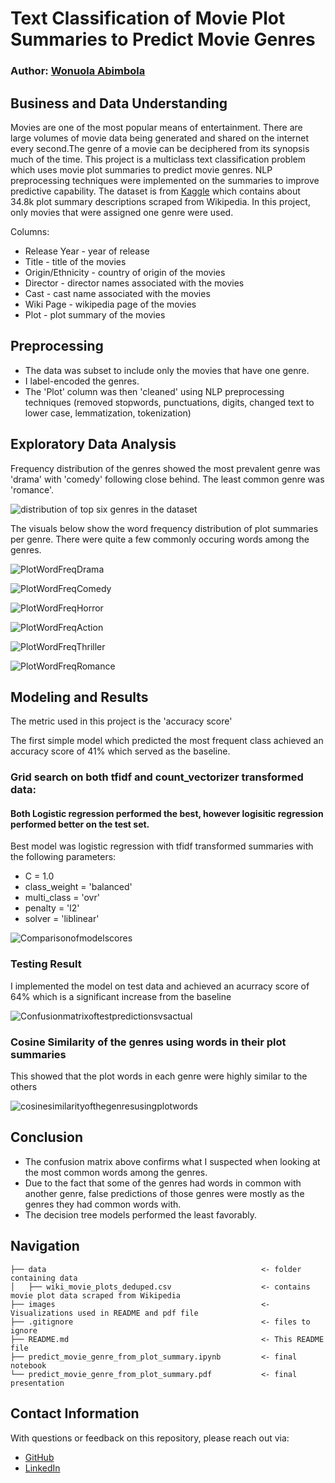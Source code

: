 # Text Classification of Movie Plot Summaries to Predict Movie Genres

### Author: [Wonuola Abimbola](https://github.com/Wonuabimbola)

## Business and Data Understanding

Movies are one of the most popular means of entertainment. There are large volumes of movie data being generated and shared on the internet every second.The genre of a movie can be deciphered from its synopsis much of the time. This project is a multiclass text classification problem which uses movie plot summaries to predict movie genres. NLP preprocessing techniques were implemented on the summaries to improve predictive capability. The dataset is from [Kaggle](https://www.kaggle.com/jrobischon/wikipedia-movie-plots) which contains about 34.8k plot summary descriptions scraped from Wikipedia. In this project, only movies that were assigned one genre were used.

Columns:
* Release Year - year of release
* Title - title of the movies
* Origin/Ethnicity - country of origin of the movies
* Director - director names associated with the movies
* Cast - cast name associated with the movies
* Wiki Page - wikipedia page of the movies
* Plot - plot summary of the movies

## Preprocessing

- The data was subset to include only the movies that have one genre. 
- I label-encoded the genres. 
- The 'Plot' column was then 'cleaned' using NLP preprocessing techniques (removed stopwords, punctuations, digits, changed text to lower case, lemmatization, tokenization)

## Exploratory Data Analysis

Frequency distribution of the genres showed the most prevalent genre was 'drama' with 'comedy' following close behind. The least common genre was 'romance'.

![distribution of top six genres in the dataset](https://github.com/Wonuabimbola/movie_plot_project/blob/main/images/freqoftopgenres.png)

The visuals below show the word frequency distribution of plot summaries per genre. There were quite a few commonly occuring words among the genres.

![PlotWordFreqDrama](https://github.com/Wonuabimbola/movie_plot_project/blob/main/images/freqdistofwordsinplotsummaryfordramagenre.png)


![PlotWordFreqComedy](https://github.com/Wonuabimbola/movie_plot_project/blob/main/images/freqdistofwordsinplotsummaryforcomedygenre.png)


![PlotWordFreqHorror](https://github.com/Wonuabimbola/movie_plot_project/blob/main/images/freqdistofwordsinplotsummaryforhorrorgenre.png)


![PlotWordFreqAction](https://github.com/Wonuabimbola/movie_plot_project/blob/main/images/freqdistofwordsinplotsummaryforactiongenre.png)


![PlotWordFreqThriller](https://github.com/Wonuabimbola/movie_plot_project/blob/main/images/freqdistofwordsinplotsummaryforthrillergenre.png)


![PlotWordFreqRomance](https://github.com/Wonuabimbola/movie_plot_project/blob/main/images/freqdistofwordsinplotsummaryforromancegenre.png)


## Modeling and Results

The metric used in this project is the 'accuracy score'

The first simple model which predicted the most frequent class achieved an accuracy score of 41% which served as the baseline.

### Grid search on both tfidf and count_vectorizer transformed data:
#### Both Logistic regression performed the best, however logisitic regression performed better on the test set.
Best model was logistic regression with tfidf transformed summaries with the following parameters:
* C = 1.0
* class_weight = 'balanced'
* multi_class = 'ovr'
* penalty = 'l2'
* solver = 'liblinear'

![Comparisonofmodelscores](https://github.com/Wonuabimbola/movie_plot_project/blob/main/images/model_scores.png)

### Testing Result

I implemented the model on test data and achieved an acurracy score of 64% which is a significant increase from the baseline

![Confusionmatrixoftestpredictionsvsactual](https://github.com/Wonuabimbola/movie_plot_project/blob/main/images/confusionmatrix.png)

### Cosine Similarity of the genres using words in their plot summaries

This showed that the plot words in each genre were highly similar to the others

![cosinesimilarityofthegenresusingplotwords](https://github.com/Wonuabimbola/movie_plot_project/blob/main/images/cosinesimilarityofthegenresusingplotwords.png)

## Conclusion
* The confusion matrix above confirms what I suspected when looking at the most common words among the genres.
* Due to the fact that some of the genres had words in common with another genre, false predictions of those genres were mostly as the genres they had common words with.
* The decision tree models performed the least favorably.


## Navigation

```
├── data                                                <- folder containing data
│   ├── wiki_movie_plots_deduped.csv                    <- contains movie plot data scraped from Wikipedia
├── images                                              <- Visualizations used in README and pdf file
├── .gitignore                                          <- files to ignore
├── README.md                                           <- This README file
├── predict_movie_genre_from_plot_summary.ipynb         <- final notebook
└── predict_movie_genre_from_plot_summary.pdf           <- final presentation
```
## Contact Information

With questions or feedback on this repository, please reach out via:
- [GitHub](https://github.com/Wonuabimbola)
- [LinkedIn](https://www.linkedin.com/in/wonuola-abimbola)



